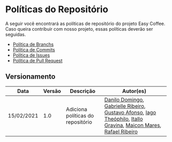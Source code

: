 # Políticas do Repositório

A seguir você encontrará as políticas de repositório do projeto Easy Coffee.
Caso queira contribuir com nosso projeto, essas políticas deverão ser seguidas.

- [Política de Branchs](politicas/politica_de_branch.md)
- [Política de Commits](politicas/politica_de_commits.md)
- [Política de Issues](politicas/politica_de_issues.md)
- [Política de Pull Request](politicas/politica_de_pull_request.md)

## Versionamento

| Data | Versão | Descrição | Autor(es) |
|------|------|------|------|
|15/02/2021|1.0|Adiciona políticas do repositório|[Danilo Domingo](https://github.com/danilow200), [Gabrielle Ribeiro](https://github.com/Gabrielle-Ribeiro), [Gustavo Afonso](https://github.com/GustavoAPS), [Iago Theóphilo](https://github.com/IagoTheophilo), [Itallo Gravina](https://github.com/itallogravina), [Maicon Mares](https://github.com/MaiconMares), [Rafael Ribeiro](https://github.com/rafaelflarrn)|

